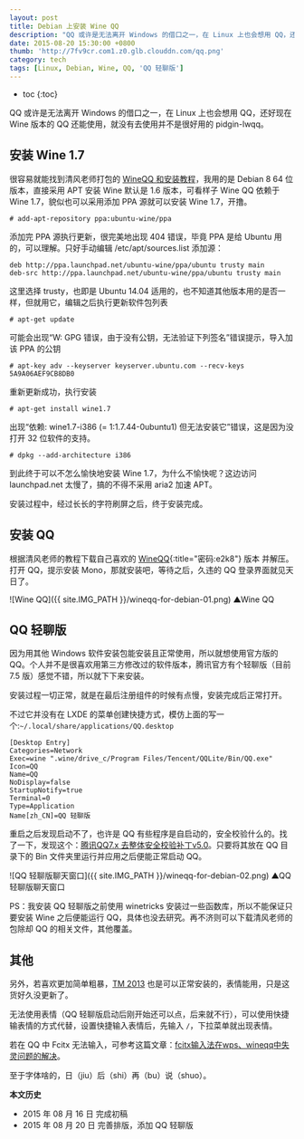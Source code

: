 ```yaml
---
layout: post
title: Debian 上安装 Wine QQ
description: "QQ 或许是无法离开 Windows 的借口之一，在 Linux 上也会想用 QQ，还好现在 Wine 版本的 QQ 还能使用，就没有去使用并不是很好用的 pidgin-lwqq。"
date: 2015-08-20 15:30:00 +0800
thumb: 'http://7fv9cr.com1.z0.glb.clouddn.com/qq.png'
category: tech
tags: [Linux, Debian, Wine, QQ, 'QQ 轻聊版']
---
```


* toc
{:toc}

QQ 或许是无法离开 Windows 的借口之一，在 Linux 上也会想用 QQ，还好现在 Wine 版本的 QQ 还能使用，就没有去使用并不是很好用的 pidgin-lwqq。

## 安装 Wine 1.7

很容易就能找到清风老师打包的 [WineQQ 和安装教程](http://phpcj.org/wineqq/)，我用的是 Debian 8 64 位版本，直接采用 APT 安装 Wine 默认是 1.6 版本，可看样子 Wine QQ 依赖于 Wine 1.7，貌似也可以采用添加 PPA 源就可以安装 Wine 1.7，开撸。

    # add-apt-repository ppa:ubuntu-wine/ppa

添加完 PPA 源执行更新，很完美地出现 404 错误，毕竟 PPA 是给 Ubuntu 用的，可以理解。只好手动编辑 /etc/apt/sources.list 添加源：

    deb http://ppa.launchpad.net/ubuntu-wine/ppa/ubuntu trusty main 
    deb-src http://ppa.launchpad.net/ubuntu-wine/ppa/ubuntu trusty main

这里选择 trusty，也即是 Ubuntu 14.04 适用的，也不知道其他版本用的是否一样，但就用它，编辑之后执行更新软件包列表

    # apt-get update

可能会出现“W: GPG 错误，由于没有公钥，无法验证下列签名”错误提示，导入加该 PPA 的公钥

    # apt-key adv --keyserver keyserver.ubuntu.com --recv-keys 5A9A06AEF9CB8DB0

重新更新成功，执行安装

    # apt-get install wine1.7

出现“依赖: wine1.7-i386 (= 1:1.7.44-0ubuntu1) 但无法安装它”错误，这是因为没打开 32 位软件的支持。

    # dpkg --add-architecture i386

到此终于可以不怎么愉快地安装 Wine 1.7，为什么不愉快呢？这边访问 launchpad.net 太慢了，搞的不得不采用 aria2 加速 APT。

安装过程中，经过长长的字符刷屏之后，终于安装完成。

## 安装 QQ

根据清风老师的教程下载自己喜欢的 [WineQQ](http://pan.baidu.com/s/1qWyPHA8){:title="密码:e2k8"} 版本 并解压。打开 QQ，提示安装 Mono，那就安装吧，等待之后，久违的 QQ 登录界面就见天日了。

![Wine QQ]({{ site.IMG_PATH }}/wineqq-for-debian-01.png)
▲Wine QQ

## QQ 轻聊版

因为用其他 Windows 软件安装包能安装且正常使用，所以就想使用官方版的 QQ。个人并不是很喜欢用第三方修改过的软件版本，腾讯官方有个轻聊版（目前 7.5 版）感觉不错，所以就下下来安装。

安装过程一切正常，就是在最后注册组件的时候有点慢，安装完成后正常打开。

不过它并没有在 LXDE 的菜单创建快捷方式，模仿上面的写一个:`~/.local/share/applications/QQ.desktop`

    [Desktop Entry]
    Categories=Network
    Exec=wine ".wine/drive_c/Program Files/Tencent/QQLite/Bin/QQ.exe"
    Icon=QQ
    Name=QQ
    NoDisplay=false
    StartupNotify=true
    Terminal=0
    Type=Application
    Name[zh_CN]=QQ 轻聊版

重启之后发现启动不了，也许是 QQ 有些程序是自启动的，安全校验什么的。找了一下，发现这个：[腾讯QQ7.x 去整体安全校验补丁v5.0](http://www.zdfans.com/589.html)。只要将其放在 QQ 目录下的 Bin 文件夹里运行并应用之后便能正常启动 QQ。

![QQ 轻聊版聊天窗口]({{ site.IMG_PATH }}/wineqq-for-debian-02.png)
▲QQ 轻聊版聊天窗口

PS：我安装 QQ 轻聊版之前使用 winetricks 安装过一些函数库，所以不能保证只要安装 Wine 之后便能运行 QQ，具体也没去研究。再不济则可以下载清风老师的包除却 QQ 的相关文件，其他覆盖。

## 其他

另外，若喜欢更加简单粗暴，[TM 2013](http://im.qq.com/tm/2013/) 也是可以正常安装的，表情能用，只是这货好久没更新了。

无法使用表情（QQ 轻聊版启动后刚开始还可以点，后来就不行），可以使用快捷输表情的方式代替，设置快捷输入表情后，先输入 `/`，下拉菜单就出现表情。

若在 QQ 中 Fcitx 无法输入，可参考这篇文章：[fcitx输入法在wps、wineqq中失灵问题的解决](http://segmentfault.com/a/1190000000361008)。

至于字体啥的，日（jiu）后（shi）再（bu）说（shuo）。

**本文历史**

* 2015 年 08 月 16 日 完成初稿
* 2015 年 08 月 20 日 完善排版，添加 QQ 轻聊版
